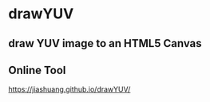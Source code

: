 # drawYUV

## draw YUV image to an HTML5 Canvas

## Online Tool

https://jiashuang.github.io/drawYUV/
